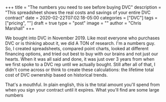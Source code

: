 +++
title = "The numbers you need to see before buying DVC"
description = "This spreadsheet shows the real costs and savings of your entire DVC contract"
date = 2020-02-22T07:02:18-05:00
categories = ["DVC"]
tags = ["pricing", ""]
draft = true
type = "post"
image = ""
author = "Chris Marshall"
+++

We bought into DVC in November 2019. Like most everyone who purchases DVC or is
thinking about it, we did A TON of research. I'm a numbers guy. So, I created
spreadsheets, compared point charts, looked at different financing options, and
tried out best to buy with our brains and not just our hearts. When it was all
said and done, it was just over 3 years from when we first spoke to a DVC rep
until we actually bought. Still after all of that, I didn't come across or think
to create these calculations: the lifetime total cost of DVC ownership based on
historical trends.

That's a mouthful. In plain english, this is the total amount you'll spend from when
you sign your contract until it expires. What you'll find are some large numbers 

